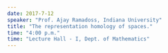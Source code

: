 ```yaml
---
date: 2017-7-12
speaker: "Prof. Ajay Ramadoss, Indiana University"
title: "The representation homology of spaces."
time: "4:00 p.m." 
time: "Lecture Hall - I, Dept. of Mathematics"
---
```



